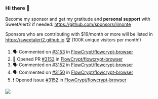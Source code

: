 ### Hi there 👋

Become my sponsor and get my gratitude and **personal support** with SweetAlert2 if needed: https://github.com/sponsors/limonte

Sponsors who are contributing with $19/month or more will be listed in https://sweetalert2.github.io 🏆 (100K unique visitors per month!)

<!--START_SECTION:activity-->
1. 🗣 Commented on [#3153](https://github.com/FlowCrypt/flowcrypt-browser/issues/3153) in [FlowCrypt/flowcrypt-browser](https://github.com/FlowCrypt/flowcrypt-browser)
2. 💪 Opened PR [#3153](https://github.com/FlowCrypt/flowcrypt-browser/pull/3153) in [FlowCrypt/flowcrypt-browser](https://github.com/FlowCrypt/flowcrypt-browser)
3. 🗣 Commented on [#3152](https://github.com/FlowCrypt/flowcrypt-browser/issues/3152) in [FlowCrypt/flowcrypt-browser](https://github.com/FlowCrypt/flowcrypt-browser)
4. 🗣 Commented on [#3150](https://github.com/FlowCrypt/flowcrypt-browser/issues/3150) in [FlowCrypt/flowcrypt-browser](https://github.com/FlowCrypt/flowcrypt-browser)
5. ❗️ Opened issue [#3152](https://github.com/FlowCrypt/flowcrypt-browser/issues/3152) in [FlowCrypt/flowcrypt-browser](https://github.com/FlowCrypt/flowcrypt-browser)
<!--END_SECTION:activity-->

![](https://github-readme-stats.vercel.app/api?username=limonte&theme=vue&show_icons=true)
